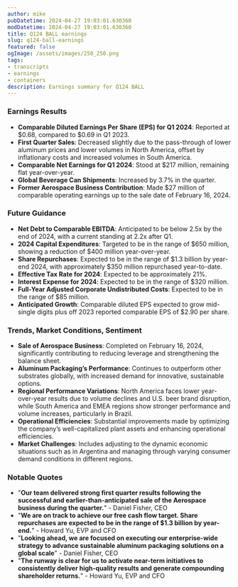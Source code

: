 ```yaml
---
author: mike
pubDatetime: 2024-04-27 19:03:01.630360
modDatetime: 2024-04-27 19:03:01.630360
title: Q124 BALL earnings
slug: q124-ball-earnings
featured: false
ogImage: /assets/images/250_250.png
tags:
- transcripts
- earnings
- containers
description: Earnings summary for Q124 BALL
---
```

### Earnings Results

- **Comparable Diluted Earnings Per Share (EPS) for Q1 2024**: Reported at $0.68, compared to $0.69 in Q1 2023.
- **First Quarter Sales**: Decreased slightly due to the pass-through of lower aluminum prices and lower volumes in North America, offset by inflationary costs and increased volumes in South America.
- **Comparable Net Earnings for Q1 2024**: Stood at $217 million, remaining flat year-over-year.
- **Global Beverage Can Shipments**: Increased by 3.7% in the quarter.
- **Former Aerospace Business Contribution**: Made $27 million of comparable operating earnings up to the sale date of February 16, 2024.
  
### Future Guidance

- **Net Debt to Comparable EBITDA**: Anticipated to be below 2.5x by the end of 2024, with a current standing at 2.2x after Q1.
- **2024 Capital Expenditures**: Targeted to be in the range of $650 million, showing a reduction of $400 million year-over-year.
- **Share Repurchases**: Expected to be in the range of $1.3 billion by year-end 2024, with approximately $350 million repurchased year-to-date.
- **Effective Tax Rate for 2024**: Expected to be approximately 21%.
- **Interest Expense for 2024**: Expected to be in the range of $320 million.
- **Full-Year Adjusted Corporate Undistributed Costs**: Expected to be in the range of $85 million.
- **Anticipated Growth**: Comparable diluted EPS expected to grow mid-single digits plus off 2023 reported comparable EPS of $2.90 per share.

### Trends, Market Conditions, Sentiment

- **Sale of Aerospace Business**: Completed on February 16, 2024, significantly contributing to reducing leverage and strengthening the balance sheet.
- **Aluminum Packaging’s Performance**: Continues to outperform other substrates globally, with increased demand for innovative, sustainable options.
- **Regional Performance Variations**: North America faces lower year-over-year results due to volume declines and U.S. beer brand disruption, while South America and EMEA regions show stronger performance and volume increases, particularly in Brazil.
- **Operational Efficiencies**: Substantial improvements made by optimizing the company’s well-capitalized plant assets and enhancing operational efficiencies.
- **Market Challenges**: Includes adjusting to the dynamic economic situations such as in Argentina and managing through varying consumer demand conditions in different regions.
  
### Notable Quotes

- "**Our team delivered strong first quarter results following the successful and earlier-than-anticipated sale of the Aerospace business during the quarter.**" - Daniel Fisher, CEO
- "**We are on track to achieve our free cash flow target. Share repurchases are expected to be in the range of $1.3 billion by year-end.**" - Howard Yu, EVP and CFO
- "**Looking ahead, we are focused on executing our enterprise-wide strategy to advance sustainable aluminum packaging solutions on a global scale**" - Daniel Fisher, CEO
- "**The runway is clear for us to activate near-term initiatives to consistently deliver high-quality results and generate compounding shareholder returns.**" - Howard Yu, EVP and CFO